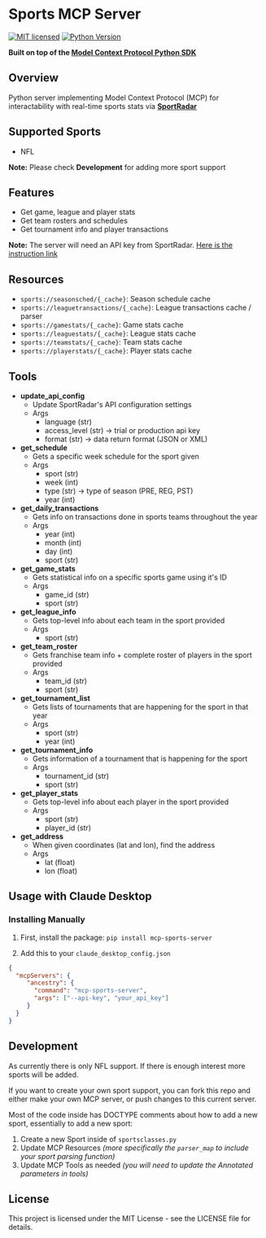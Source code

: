 # Sports MCP Server
[![MIT licensed][mit-badge]][mit-url]
[![Python Version][python-badge]][python-url]

[mit-badge]: https://img.shields.io/pypi/l/mcp.svg
[mit-url]: https://github.com/reeeeemo/mcp-sports/blob/main/LICENSE
[python-badge]: https://img.shields.io/pypi/pyversions/mcp.svg
[python-url]: https://www.python.org/downloads/

<strong>Built on top of the [Model Context Protocol Python SDK](https://modelcontextprotocol.io)</strong>

## Overview
Python server implementing Model Context Protocol (MCP) for interactability with real-time sports stats via [**SportRadar**](https://sportradar.com/)

## Supported Sports
- NFL

**Note:** Please check **Development** for adding more sport support

## Features
- Get game, league and player stats
- Get team rosters and schedules
- Get tournament info and player transactions

**Note:** The server will need an API key from SportRadar. [Here is the instruction link](https://developer.sportradar.com/football/docs/football-ig-account-setup)

## Resources
- `sports://seasonsched/{_cache}`: Season schedule cache
- `sports://leaguetransactions/{_cache}`: League transactions cache / parser
- `sports://gamestats/{_cache}`: Game stats cache
- `sports://leaguestats/{_cache}`: League stats cache
- `sports://teamstats/{_cache}`: Team stats cache
- `sports://playerstats/{_cache}`: Player stats cache

## Tools

- **update_api_config**
    - Update SportRadar's API configuration settings 
    - Args
        - language (str)
        - access_level (str) -> trial or production api key
        - format (str) -> data return format (JSON or XML)
- **get_schedule**
    - Gets a specific week schedule for the sport given
    - Args
        - sport (str) 
        - week (int)
        - type (str) -> type of season (PRE, REG, PST)
        - year (int)
- **get_daily_transactions**
    - Gets info on transactions done in sports teams throughout the year
    - Args
        - year (int)
        - month (int)
        - day (int)
        - sport (str)
- **get_game_stats**
    - Gets statistical info on a specific sports game using it's ID
    - Args
        - game_id (str)
        - sport (str)
- **get_league_info**
    - Gets top-level info about each team in the sport provided
    - Args
        - sport (str)
- **get_team_roster**
    - Gets franchise team info + complete roster of players in the sport provided
    - Args
        - team_id (str)
        - sport (str)
- **get_tournament_list**
    - Gets lists of tournaments that are happening for the sport in that year
    - Args
        - sport (str)
        - year (int)
- **get_tournament_info**
    - Gets information of a tournament that is happening for the sport
    - Args
        - tournament_id (str)
        - sport (str)
- **get_player_stats**
    - Gets top-level info about each player in the sport provided
    - Args
        - sport (str)
        - player_id (str)
- **get_address**
    - When given coordinates (lat and lon), find the address
    - Args
        - lat (float)
        - lon (float)


## Usage with Claude Desktop

### Installing Manually
1. First, install the package:
```pip install mcp-sports-server```


2. Add this to your `claude_desktop_config.json` 

```json
{
  "mcpServers": {
     "ancestry": {
       "command": "mcp-sports-server",
       "args": ["--api-key", "your_api_key"]
     }
  }
}
```
## Development
As currently there is only NFL support. If there is enough interest more sports will be added.

If you want to create your own sport support, you can fork this repo and either make your own MCP server, or push changes to this current server.

Most of the code inside has DOCTYPE comments about how to add a new sport, essentially to add a new sport:
1. Create a new Sport inside of `sportsclasses.py`
2. Update MCP Resources *(more specifically the `parser_map` to include your sport parsing function)*
3. Update MCP Tools as needed *(you will need to update the Annotated parameters in tools)*
## License

This project is licensed under the MIT License - see the LICENSE file for details.
